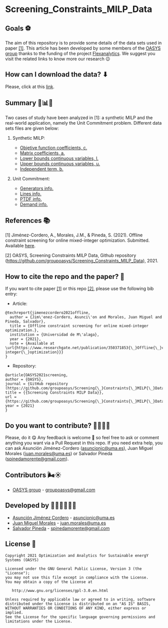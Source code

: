 # Screening_Constraints_MILP_Data

## Goals ⚽

The aim of this repository is to provide some details of the data sets used in paper [[1]](https://www.researchgate.net/publication/350371853_Offline_constraint_screening_for_online_mixed-integer_optimization). This article has been developed by some
members of the [OASYS group](https://sites.google.com/view/groupoasys/home) thanks to the funding of the project [Flexanalytics](https://groupoasysflexanalytics.readthedocs.io/en/latest/). We suggest you visit the related links to know more our research 😉

## How can I download the data? ⬇

Please, click at this [link](https://drive.google.com/drive/folders/1DCaXhlRaZckNaiy6b86CUwzuz1-k-PLS?usp=sharing).

## Summary 🧮📊📖

Two cases of study have been analyzed in [1]: a synthetic MILP and the real-world application, namely the Unit Commitment problem. Different data sets files are given below:

1) Synthetic MILP:
    * [Objetive function coefficients, c.](https://drive.google.com/file/d/1JfR2j01FNtYmJxPbzR-ryUsOTtPAxaJP/view?usp=sharing)
    * [Matrix coefficients, a.](https://drive.google.com/file/d/1vTVBdi1CYdrdrlLxO82wDLDAhTn7_0U2/view?usp=sharing)
    * [Lower bounds continuous variables, l.](https://drive.google.com/file/d/1oHsUexIvL5FaGGFFIdjAJqHkZltzvkRI/view?usp=sharing)
    * [Upper bounds continuous variables, u.](https://drive.google.com/file/d/1j2e31tO8O27zTow_fir-c7-8Uc2WBZn4/view?usp=sharing)
    * [Independent term, b.](https://drive.google.com/file/d/1koPHTrDGKoLwWNZQWeC-GnqS0EJliv5E/view?usp=sharing)

2) Unit Commitment:
    * [Generators info.](https://drive.google.com/file/d/11o4nx0ca71YmHsTJ1Sde3l6DFAKHwDDn/view?usp=sharing)
    * [Lines info.](https://drive.google.com/file/d/11ow1ZNU_z0ahfYyY0tOYqYgTHsg927uZ/view?usp=sharing)
    * [PTDF info.](https://drive.google.com/file/d/1FRTmX076bCisUp5OrfpjJ358-lJKWePV/view?usp=sharing)
    * [Demand info.](https://drive.google.com/file/d/1EXGqY_-B60ilNiQ5ah2oooWpl8EdXiqY/view?usp=sharing)

## References 📚

[1] Jiménez-Cordero, A., Morales, J.M., & Pineda, S. (2021). Offline constraint screening for online mixed-integer optimization. Submitted. Available [here](https://www.researchgate.net/publication/350371853_Offline_constraint_screening_for_online_mixed-integer_optimization).

[2] OASYS, Screening Constraints MILP Data, Github repository (https://github.com/groupoasys/Screening_Constraints_MILP_Data), 2021.

## How to cite the repo and the paper? 📝

If you want to cite paper [[1]](https://www.researchgate.net/publication/350371853_Offline_constraint_screening_for_online_mixed-integer_optimization) or this repo [[2]](https://github.com/groupoasys/Screening_Constraints_MILP_Data), please use the following bib entry:

* Article:
```
@techreport{jimenezcordero2021offline,
  author = {Jim\'enez-Cordero, Asunci\'on and Morales, Juan Miguel and Pineda, Salvador},
  title = {Offline constraint screening for online mixed-integer optimization.},
  institution = {Universidad de M\'alaga},
  year = {2021},
  note = {Available at \url{https://www.researchgate.net/publication/350371853{\_}Offline{\_}constraint{\_}screening{\_}for{\_}online{\_}mixed-integer{\_}optimization}}}
}
```
* Repository:
```
@article{OASYS2021screening,
author = {OASYS},
journal = {GitHub repository (https://github.com/groupoasys/Screening{\_}Constraints{\_}MILP{\_}Data)},
title = {{Screening Constraints MILP Data}},
url = {https://github.com/groupoasys/Screening{\_}Constraints{\_}MILP{\_}Data},
year = {2021}
}
```

## Do you want to contribute? 🙋‍♀️🙋‍♂️
 
 Please, do it 😋 Any feedback is welcome 🤗 so feel free to ask or comment anything you want via a Pull Request in this repo.
 If you need extra help, you can ask Asunción Jiménez-Cordero (asuncionjc@uma.es), Juan Miguel Morales (juan.morales@uma.es) or Salvador Pineda (spinedamorente@gmail.com).
 
 ## Contributors 🌬☀
 
 * [OASYS group](http://oasys.uma.es) -  groupoasys@gmail.com
 
 ## Developed by 👩‍💻👨‍💻👨‍💻
 * [Asunción Jiménez Cordero](https://www.researchgate.net/profile/Asuncion_Jimenez-Cordero/research) - asuncionjc@uma.es
 * [Juan Miguel Morales](https://www.researchgate.net/profile/Juan_Morales25) - juan.morales@uma.es
 * [Salvador Pineda](https://www.researchgate.net/profile/Salvador_Pineda) - spinedamorente@gmail.com
 
 
 ## License 📝
 
    Copyright 2021 Optimization and Analytics for Sustainable energY Systems (OASYS)

    Licensed under the GNU General Public License, Version 3 (the "License");
    you may not use this file except in compliance with the License.
    You may obtain a copy of the License at

       http://www.gnu.org/licenses/gpl-3.0.en.html

    Unless required by applicable law or agreed to in writing, software
    distributed under the License is distributed on an "AS IS" BASIS,
    WITHOUT WARRANTIES OR CONDITIONS OF ANY KIND, either express or implied.
    See the License for the specific language governing permissions and
    limitations under the License.
 

